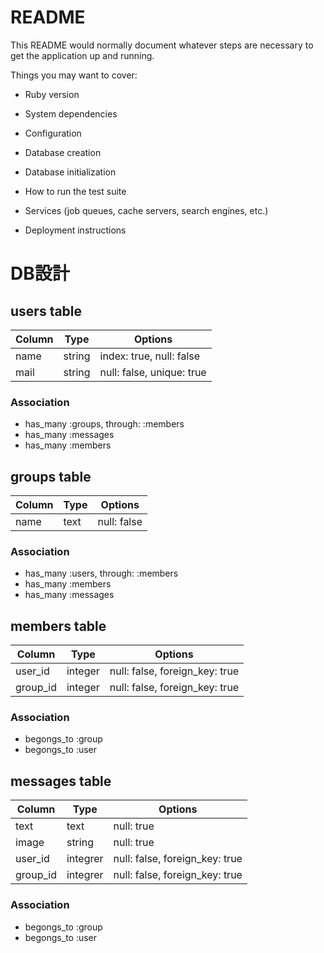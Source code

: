 # README

This README would normally document whatever steps are necessary to get the
application up and running.

Things you may want to cover:

* Ruby version

* System dependencies

* Configuration

* Database creation

* Database initialization

* How to run the test suite

* Services (job queues, cache servers, search engines, etc.)

* Deployment instructions

# DB設計

## users table

|Column|Type|Options|
|------|----|-------|
|name|string|index: true, null: false|
|mail|string|null: false, unique: true|

### Association
- has_many :groups, through: :members
- has_many :messages
- has_many :members


## groups table

|Column|Type|Options|
|------|----|-------|
|name|text|null: false|

### Association
- has_many :users, through: :members
- has_many :members
- has_many :messages


## members table

|Column|Type|Options|
|------|----|-------|
|user_id|integer|null: false, foreign_key: true|
|group_id|integer|null: false, foreign_key: true|

### Association
- begongs_to :group
- begongs_to :user


## messages table

|Column|Type|Options|
|------|----|-------|
|text|text|null: true|
|image|string|null: true|
|user_id|integrer|null: false, foreign_key: true|
|group_id|integrer|null: false, foreign_key: true|

### Association
- begongs_to :group
- begongs_to :user
